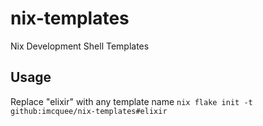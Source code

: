 # nix-templates
Nix Development Shell Templates

## Usage

Replace "elixir" with any template name
`nix flake init -t github:imcquee/nix-templates#elixir`
